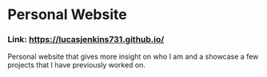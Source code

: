 # Personal Website

### Link: https://lucasjenkins731.github.io/

Personal website that gives more insight on who I am and a showcase a few projects that I have previously worked on.